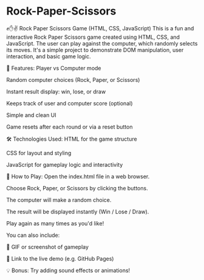 # Rock-Paper-Scissors
✊✋✌️ Rock Paper Scissors Game (HTML, CSS, JavaScript)
This is a fun and interactive Rock Paper Scissors game created using HTML, CSS, and JavaScript. The user can play against the computer, which randomly selects its moves. It's a simple project to demonstrate DOM manipulation, user interaction, and basic game logic.

🔹 Features:
Player vs Computer mode

Random computer choices (Rock, Paper, or Scissors)

Instant result display: win, lose, or draw

Keeps track of user and computer score (optional)

Simple and clean UI

Game resets after each round or via a reset button

🛠️ Technologies Used:
HTML for the game structure

CSS for layout and styling

JavaScript for gameplay logic and interactivity

🚀 How to Play:
Open the index.html file in a web browser.

Choose Rock, Paper, or Scissors by clicking the buttons.

The computer will make a random choice.

The result will be displayed instantly (Win / Lose / Draw).

Play again as many times as you'd like!

You can also include:

🎥 GIF or screenshot of gameplay

🔗 Link to the live demo (e.g. GitHub Pages)

💡 Bonus: Try adding sound effects or animations!

